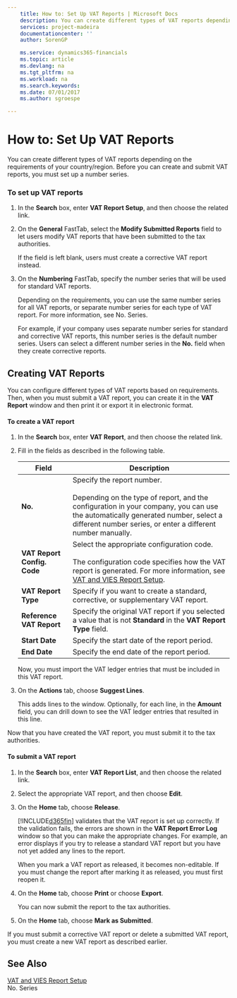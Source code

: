 ```yaml
---
    title: How to: Set Up VAT Reports | Microsoft Docs
    description: You can create different types of VAT reports depending on the requirements of your country/region. Before you can create and submit VAT reports, you must set up a number series.
    services: project-madeira
    documentationcenter: ''
    author: SorenGP

    ms.service: dynamics365-financials
    ms.topic: article
    ms.devlang: na
    ms.tgt_pltfrm: na
    ms.workload: na
    ms.search.keywords:
    ms.date: 07/01/2017
    ms.author: sgroespe

---
```

# How to: Set Up VAT Reports
You can create different types of VAT reports depending on the requirements of your country/region. Before you can create and submit VAT reports, you must set up a number series.  
  
### To set up VAT reports  
  
1.  In the **Search** box, enter **VAT Report Setup**, and then choose the related link.  
  
2.  On the **General** FastTab, select the **Modify Submitted Reports** field to let users modify VAT reports that have been submitted to the tax authorities.  
  
     If the field is left blank, users must create a corrective VAT report instead.  
  
3.  On the **Numbering** FastTab, specify the number series that will be used for standard VAT reports.  
  
     Depending on the requirements, you can use the same number series for all VAT reports, or separate number series for each type of VAT report. For more information, see No. Series.  
  
     For example, if your company uses separate number series for standard and corrective VAT reports, this number series is the default number series. Users can select a different number series in the **No.** field when they create corrective reports.  
  
## Creating VAT Reports  
 You can configure different types of VAT reports based on requirements. Then, when you must submit a VAT report, you can create it in the **VAT Report** window and then print it or export it in electronic format.  
  
#### To create a VAT report  
  
1.  In the **Search** box, enter **VAT Report**, and then choose the related link.  
  
2.  Fill in the fields as described in the following table.  
  
    |Field|Description|  
    |---------------------------------|---------------------------------------|  
    |**No.**|Specify the report number.<br /><br /> Depending on the type of report, and the configuration in your company, you can use the automatically generated number, select a different number series, or enter a different number manually.|  
    |**VAT Report Config. Code**|Select the appropriate configuration code.<br /><br /> The configuration code specifies how the VAT report is generated. For more information, see [VAT and VIES Report Setup](../vat-and-vies-report-setup.md).|  
    |**VAT Report Type**|Specify if you want to create a standard, corrective, or supplementary VAT report.|  
    |**Reference VAT Report**|Specify the original VAT report if you selected a value that is not **Standard** in the **VAT Report Type** field.|  
    |**Start Date**|Specify the start date of the report period.|  
    |**End Date**|Specify the end date of the report period.|  
  
     Now, you must import the VAT ledger entries that must be included in this VAT report.  
  
3.  On the **Actions** tab, choose **Suggest Lines**.  
  
     This adds lines to the window. Optionally, for each line, in the **Amount** field, you can drill down to see the VAT ledger entries that resulted in this line.  
  
 Now that you have created the VAT report, you must submit it to the tax authorities.  
  
#### To submit a VAT report  
  
1.  In the **Search** box, enter **VAT Report List**, and then choose the related link.  
  
2.  Select the appropriate VAT report, and then choose **Edit**.  
  
3.  On the **Home** tab, choose **Release**.  
  
     [!INCLUDE[d365fin](../../includes/d365fin_md.md)] validates that the VAT report is set up correctly. If the validation fails, the errors are shown in the **VAT Report Error Log** window so that you can make the appropriate changes. For example, an error displays if you try to release a standard VAT report but you have not yet added any lines to the report.  
  
     When you mark a VAT report as released, it becomes non-editable. If you must change the report after marking it as released, you must first reopen it.  
  
4.  On the **Home** tab, choose **Print** or choose **Export**.  
  
     You can now submit the report to the tax authorities.  
  
5.  On the **Home** tab, choose **Mark as Submitted**.  
  
 If you must submit a corrective VAT report or delete a submitted VAT report, you must create a new VAT report as described earlier.  
  
## See Also  
 [VAT and VIES Report Setup](../vat-and-vies-report-setup.md)   
 No. Series